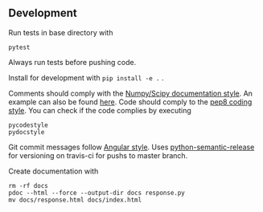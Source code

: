 ## Development

Run tests in base directory with

    pytest

Always run tests before pushing code.

Install for development with `pip install -e .` .

Comments should comply with the [Numpy/Scipy documentation style][1]. An
example can also be found [here][2]. Code should comply to the [pep8 coding style][3]. You can check if the code complies by executing

    pycodestyle
    pydocstyle

Git commit messages follow [Angular style][4]. Uses [python-semantic-release][5] for versioning on travis-ci for pushs to master branch.

Create documentation with

    rm -rf docs
    pdoc --html --force --output-dir docs response.py
    mv docs/response.html docs/index.html

[1]: https://github.com/numpy/numpy/blob/master/doc/HOWTO_DOCUMENT.rst.txt
[2]: http://sphinxcontrib-napoleon.readthedocs.io/en/latest/example_numpy.html
[3]: https://www.python.org/dev/peps/pep-0008/
[4]: https://github.com/angular/angular.js/blob/master/DEVELOPERS.md#-git-commit-guidelines
[5]: https://github.com/relekang/python-semantic-release
